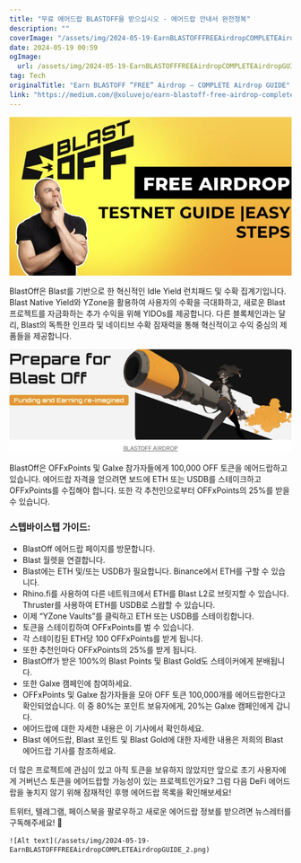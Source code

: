 ```yaml
---
title: "무료 에어드랍 BLASTOFF을 받으십시오 - 에어드랍 안내서 완전정복"
description: ""
coverImage: "/assets/img/2024-05-19-EarnBLASTOFFFREEAirdropCOMPLETEAirdropGUIDE_0.png"
date: 2024-05-19 00:59
ogImage: 
  url: /assets/img/2024-05-19-EarnBLASTOFFFREEAirdropCOMPLETEAirdropGUIDE_0.png
tag: Tech
originalTitle: "Earn BLASTOFF “FREE” Airdrop — COMPLETE Airdrop GUIDE"
link: "https://medium.com/@xoluvejo/earn-blastoff-free-airdrop-complete-airdrop-guide-aa0b7605cad7"
---
```



![2024-05-19-EarnBLASTOFFFREEAirdropCOMPLETEAirdropGUIDE_0.png](/assets/img/2024-05-19-EarnBLASTOFFFREEAirdropCOMPLETEAirdropGUIDE_0.png)

BlastOff은 Blast를 기반으로 한 혁신적인 Idle Yield 런치패드 및 수확 집계기입니다. Blast Native Yield와 YZone을 활용하여 사용자의 수확을 극대화하고, 새로운 Blast 프로젝트를 자금화하는 추가 수익을 위해 YIDOs를 제공합니다. 다른 블록체인과는 달리, Blast의 독특한 인프라 및 네이티브 수확 잠재력을 통해 혁신적이고 수익 중심의 제품들을 제공합니다.

![2024-05-19-EarnBLASTOFFFREEAirdropCOMPLETEAirdropGUIDE_1.png](/assets/img/2024-05-19-EarnBLASTOFFFREEAirdropCOMPLETEAirdropGUIDE_1.png)

BlastOff은 OFFxPoints 및 Galxe 참가자들에게 100,000 OFF 토큰을 에어드랍하고 있습니다. 에어드랍 자격을 얻으려면 보드에 ETH 또는 USDB를 스테이크하고 OFFxPoints를 수집해야 합니다. 또한 각 추천인으로부터 OFFxPoints의 25%를 받을 수 있습니다.

<div class="content-ad"></div>

### 스텝바이스텝 가이드:

- BlastOff 에어드랍 페이지를 방문합니다.
- Blast 월렛을 연결합니다.
- Blast에는 ETH 및/또는 USDB가 필요합니다. Binance에서 ETH를 구할 수 있습니다.
- Rhino.fi를 사용하여 다른 네트워크에서 ETH를 Blast L2로 브릿지할 수 있습니다. Thruster를 사용하여 ETH를 USDB로 스왑할 수 있습니다.
- 이제 “YZone Vaults”를 클릭하고 ETH 또는 USDB를 스테이킹합니다.
- 토큰을 스테이킹하여 OFFxPoints를 벌 수 있습니다.
- 각 스테이킹된 ETH당 100 OFFxPoints를 받게 됩니다.
- 또한 추천인마다 OFFxPoints의 25%를 받게 됩니다.
- BlastOff가 받은 100%의 Blast Points 및 Blast Gold도 스테이커에게 분배됩니다.
- 또한 Galxe 캠페인에 참여하세요.
- OFFxPoints 및 Galxe 참가자들을 모아 OFF 토큰 100,000개를 에어드랍한다고 확인되었습니다. 이 중 80%는 포인트 보유자에게, 20%는 Galxe 캠페인에게 갑니다.
- 에어드랍에 대한 자세한 내용은 이 기사에서 확인하세요.
- Blast 에어드랍, Blast 포인트 및 Blast Gold에 대한 자세한 내용은 저희의 Blast 에어드랍 기사를 참조하세요.

더 많은 프로젝트에 관심이 있고 아직 토큰을 보유하지 않았지만 앞으로 초기 사용자에게 거버넌스 토큰을 에어드랍할 가능성이 있는 프로젝트인가요? 그럼 다음 DeFi 에어드랍을 놓치지 않기 위해 잠재적인 후행 에어드랍 목록을 확인해보세요!

트위터, 텔레그램, 페이스북을 팔로우하고 새로운 에어드랍 정보를 받으려면 뉴스레터를 구독해주세요! 🚀

<div class="content-ad"></div>

```
![Alt text](/assets/img/2024-05-19-EarnBLASTOFFFREEAirdropCOMPLETEAirdropGUIDE_2.png)
```